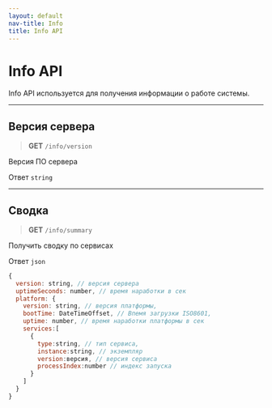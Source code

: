 ```yaml
---
layout: default
nav-title: Info
title: Info API
---
```

# Info API
Info API используется для получения информации о работе системы.

***
## Версия сервера
> **GET** `/info/version`

Версия ПО сервера

Ответ `string` 

***
## Сводка
> **GET** `/info/summary`

Получить сводку по сервисах

Ответ `json`

```js
{
  version: string, // версия сервера
  uptimeSeconds: number, // время наработки в сек
  platform: { 
    version: string, // версия платформы,
    bootTime: DateTimeOffset, // Впемя загрузки ISO8601,
    uptime: number, // время наработки платформы в сек
    services:[
      {
        type:string, // тип сервиса,
        instance:string, // экземпляр
        version:версия, // версия сервиса
        processIndex:number // индекс запуска
      }    
    ]
  }
}
```